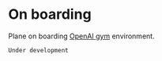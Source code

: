 # On boarding
Plane on boarding [OpenAI gym](https://github.com/openai/gym) environment.  


`Under development`